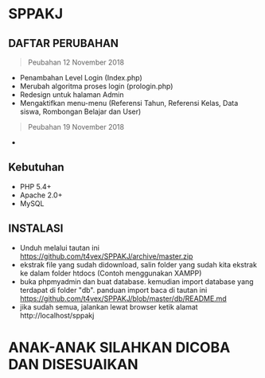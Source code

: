# SPPAKJ
## DAFTAR PERUBAHAN
> Peubahan 12 November 2018
- Penambahan Level Login (Index.php)
- Merubah algoritma proses login (prologin.php)
- Redesign untuk halaman Admin
- Mengaktifkan menu-menu (Referensi Tahun, Referensi Kelas, Data siswa, Rombongan Belajar dan User)
> Peubahan 19 November 2018
-
## Kebutuhan

* PHP 5.4+
* Apache 2.0+
* MySQL
## INSTALASI
- Unduh melalui tautan ini https://github.com/t4vex/SPPAKJ/archive/master.zip 
- ekstrak file yang sudah didownload, salin folder yang sudah kita ekstrak ke dalam folder htdocs (Contoh menggunakan XAMPP)
- buka phpmyadmin dan buat database. kemudian import database yang terdapat di folder "db". panduan import baca di tautan ini https://github.com/t4vex/SPPAKJ/blob/master/db/README.md
- jika sudah semua, jalankan lewat browser ketik alamat http://localhost/sppakj

# ANAK-ANAK SILAHKAN DICOBA DAN DISESUAIKAN 
